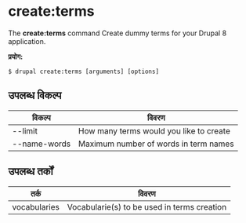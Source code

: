 # create:terms
The **create:terms** command Create dummy terms for your Drupal 8 application.

**प्रयोग:**
```
$ drupal create:terms [arguments] [options] 
```

## उपलब्ध विकल्प
विकल्प | विवरण
-------|-------------
--limit | How many terms would you like to create
--name-words | Maximum number of words in term names

## उपलब्ध तर्कों  
तर्क | विवरण
---------|-------------
vocabularies | Vocabularie(s) to be used in terms creation
